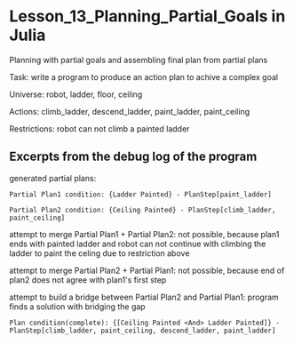 # Lesson_13_Planning_Partial_Goals in Julia
Planning with partial goals and assembling final plan from partial plans

Task: write a program to produce an action plan to achive a complex goal

Universe: robot, ladder, floor, ceiling

Actions: climb_ladder, descend_ladder, paint_ladder, paint_ceiling

Restrictions: robot can not climb a painted ladder

## Excerpts from the debug log of the program
generated partial plans:

`Partial Plan1 condition: {Ladder Painted} - PlanStep[paint_ladder]`

`Partial Plan2 condition: {Ceiling Painted} - PlanStep[climb_ladder, paint_ceiling]`

attempt to merge Partial Plan1 + Partial Plan2: not possible, because plan1 ends with painted ladder and robot can not continue with climbing the ladder to paint the celing due to restriction above

attempt to merge Partial Plan2 + Partial Plan1: not possible, because end of plan2 does not agree with plan1's first step

attempt to build a bridge between Partial Plan2 and Partial Plan1: program finds a solution with bridging the gap

`Plan condition(complete): {[Ceiling Painted <And> Ladder Painted]} - PlanStep[climb_ladder, paint_ceiling, descend_ladder, paint_ladder]`
